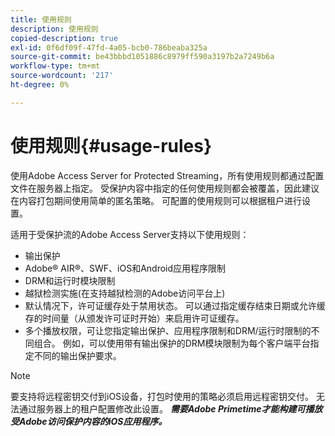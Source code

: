 ```yaml
---
title: 使用规则
description: 使用规则
copied-description: true
exl-id: 0f6df09f-47fd-4a05-bcb0-786beaba325a
source-git-commit: be43bbbd1051886c8979ff590a3197b2a7249b6a
workflow-type: tm+mt
source-wordcount: '217'
ht-degree: 0%

---
```


# 使用规则{#usage-rules}

使用Adobe Access Server for Protected Streaming，所有使用规则都通过配置文件在服务器上指定。 受保护内容中指定的任何使用规则都会被覆盖，因此建议在内容打包期间使用简单的匿名策略。 可配置的使用规则可以根据租户进行设置。

适用于受保护流的Adobe Access Server支持以下使用规则：

* 输出保护
* Adobe® AIR®、SWF、iOS和Android应用程序限制
* DRM和运行时模块限制
* 越狱检测实施(在支持越狱检测的Adobe访问平台上)
* 默认情况下，许可证缓存处于禁用状态。 可以通过指定缓存结束日期或允许缓存的时间量（从颁发许可证时开始）来启用许可证缓存。
* 多个播放权限，可让您指定输出保护、应用程序限制和DRM/运行时限制的不同组合。 例如，可以使用带有输出保护的DRM模块限制为每个客户端平台指定不同的输出保护要求。

>[!NOTE]
>
>要支持将远程密钥交付到iOS设备，打包时使用的策略必须启用远程密钥交付。 无法通过服务器上的租户配置修改此设置。 ***需要Adobe Primetime才能构建可播放受Adobe访问保护内容的iOS应用程序。***

